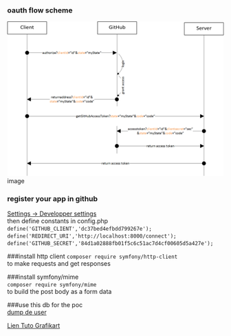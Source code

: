 ### oauth flow scheme  
![](public/assets/images/oauth-flow.png)image

### register your app in github
[Settings -> Developper settings](https://github.com/settings/developers)  
then define constants in config.php  
`define('GITHUB_CLIENT','dc37bed4efbdd799267e');
define('REDIRECT_URI','http://localhost:8000/connect');
define('GITHUB_SECRET','84d1a02888fb01f5c6c51ac7d4cf00605d5a427e');`

###install http client
`composer require symfony/http-client`  
to make requests and get responses


###install symfony/mime  
`composer require symfony/mime`  
to build the post body as a form data

###use this db for the poc  
[dump de user](user.sql)

[Lien Tuto Grafikart](https://grafikart.fr/tutoriels/oauth2-php-google-1171)